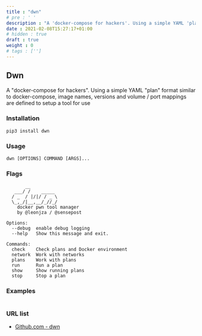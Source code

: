 ```yaml
---
title : "dwn"
# pre : ' '
description : "A 'docker-compose for hackers'. Using a simple YAML 'plan' format similar to docker-compose, image names, versions and volume / port mappings are defined to setup a tool for use."
date : 2021-02-08T15:27:17+01:00
# hidden : true
draft : true
weight : 0
# tags : ['']
---
```


## Dwn

A "docker-compose for hackers". Using a simple YAML "plan" format similar to docker-compose, image names, versions and volume / port mappings are defined to setup a tool for use

### Installation

```plain
pip3 install dwn
```

### Usage

```plain
dwn [OPTIONS] COMMAND [ARGS]...
```

### Flags

```plain
       __
   ___/ /    _____
  / _  / |/|/ / _ \
  \_,_/|__,__/_//_/
    docker pwn tool manager
    by @leonjza / @sensepost

Options:
  --debug  enable debug logging
  --help   Show this message and exit.

Commands:
  check    Check plans and Docker environment
  network  Work with networks
  plans    Work with plans
  run      Run a plan
  show     Show running plans
  stop     Stop a plan
```

### Examples

```plain

```

### URL list

* [Github.com - dwn](https://github.com/sensepost/dwn)
